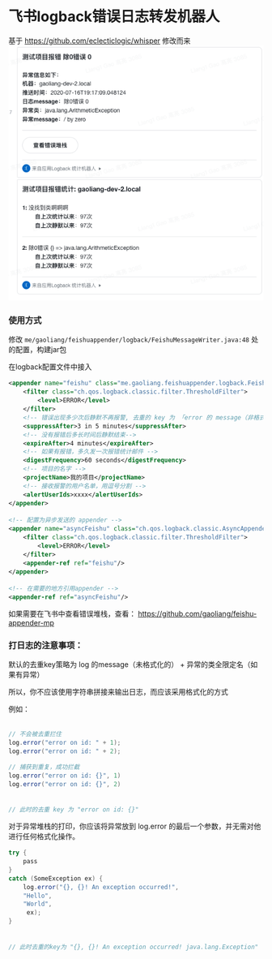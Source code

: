 # 飞书logback错误日志转发机器人

基于 https://github.com/eclecticlogic/whisper 修改而来
![screenshot](screenshot.png)
### 使用方式
修改 `me/gaoliang/feishuappender/logback/FeishuMessageWriter.java:48` 处的配置，构建jar包

在logback配置文件中接入
```xml
<appender name="feishu" class="me.gaoliang.feishuappender.logback.FeishuAppender">
    <filter class="ch.qos.logback.classic.filter.ThresholdFilter">
        <level>ERROR</level>
    </filter>
    <!-- 错误出现多少次后静默不再报警, 去重的 key 为 「error 的 message（非格式化的，也就是{}未被解析）加 异常的类名（如果有）」-->
    <suppressAfter>3 in 5 minutes</suppressAfter>
    <!-- 没有报错后多长时间后静默结束-->
    <expireAfter>4 minutes</expireAfter>
    <!-- 如果有报错，多久发一次报错统计邮件 -->
    <digestFrequency>60 seconds</digestFrequency>
    <!-- 项目的名字 -->
    <projectName>我的项目</projectName>
    <!-- 接收报警的用户名单，用逗号分割 -->
    <alertUserIds>xxxx</alertUserIds>
</appender>
 
<!-- 配置为异步发送的 appender -->
<appender name="asyncFeishu" class="ch.qos.logback.classic.AsyncAppender">
    <filter class="ch.qos.logback.classic.filter.ThresholdFilter">
        <level>ERROR</level>
    </filter>
    <appender-ref ref="feishu"/>
</appender>
 
<!-- 在需要的地方引用appender -->
<appender-ref ref="asyncFeishu"/>

```
如果需要在飞书中查看错误堆栈，查看： https://github.com/gaoliang/feishu-appender-mp

### 打日志的注意事项：
默认的去重key策略为 log 的message（未格式化的） + 异常的类全限定名（如果有异常）

所以，你不应该使用字符串拼接来输出日志，而应该采用格式化的方式

例如：
```java

// 不会被去重拦住
log.error("error on id: " + 1);
log.error("error on id: " + 2);
```
```java
// 捕获到重复，成功拦截
log.error("error on id: {}", 1)
log.error("error on id: {}", 2)
 
 
// 此时的去重 key 为 "error on id: {}"
```

对于异常堆栈的打印，你应该将异常放到 log.error 的最后一个参数，并无需对他进行任何格式化操作。
```java
try {
    pass
}
catch (SomeException ex) {
    log.error("{}, {}! An exception occurred!",
    "Hello",
    "World",
     ex);
}

 
// 此时去重的key为 "{}, {}! An exception occurred! java.lang.Exception"
```
